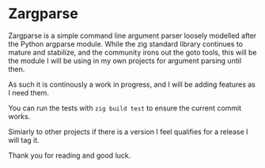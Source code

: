 # Zargparse

Zargparse is a simple command line argument parser loosely modelled after the Python argparse module.
While the zig standard library continues to mature and stabilize, and the community irons out the goto
tools, this will be the module I will be using in my own projects for argument parsing until then.

As such it is continously a work in progress, and I will be adding features as I need them.

You can run the tests with `zig build test` to ensure the current commit works.

Simiarly to other projects if there is a version I feel qualifies for a release I will tag it.

Thank you for reading and good luck.
